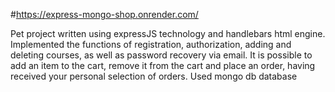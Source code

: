 #https://express-mongo-shop.onrender.com/

Pet project written using expressJS technology and handlebars html engine. Implemented the functions of registration, authorization, adding and deleting courses, as well as password recovery via email. It is possible to add an item to the cart, remove it from the cart and place an order, having received your personal selection of orders. Used mongo db database
